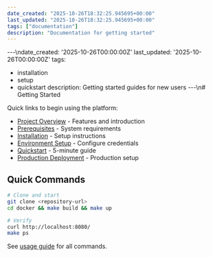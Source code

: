 ```yaml
---
date_created: "2025-10-26T18:32:25.945695+00:00"
last_updated: "2025-10-26T18:32:25.945695+00:00"
tags: ["documentation"]
description: "Documentation for getting started"
---
```


---\ndate_created: '2025-10-26T00:00:00Z'
last_updated: '2025-10-26T00:00:00Z'
tags:

- installation
- setup
- quickstart
  description: Getting started guides for new users
  ---\n# Getting Started

Quick links to begin using the platform:

- [Project Overview](../../README.md) - Features and introduction
- [Prerequisites](../../docs/readme/prerequisites.md) - System requirements
- [Installation](../../docs/readme/installation.md) - Setup instructions
- [Environment Setup](../../docs/readme/environment-setup.md) - Configure credentials
- [Quickstart](../../web-content/QUICKSTART.md) - 5-minute guide
- [Production Deployment](../production/overview.md) - Production setup

## Quick Commands

```bash
# Clone and start
git clone <repository-url>
cd docker && make build && make up

# Verify
curl http://localhost:8080/
make ps
```

See [usage guide](../../docs/readme/usage.md) for all commands.
